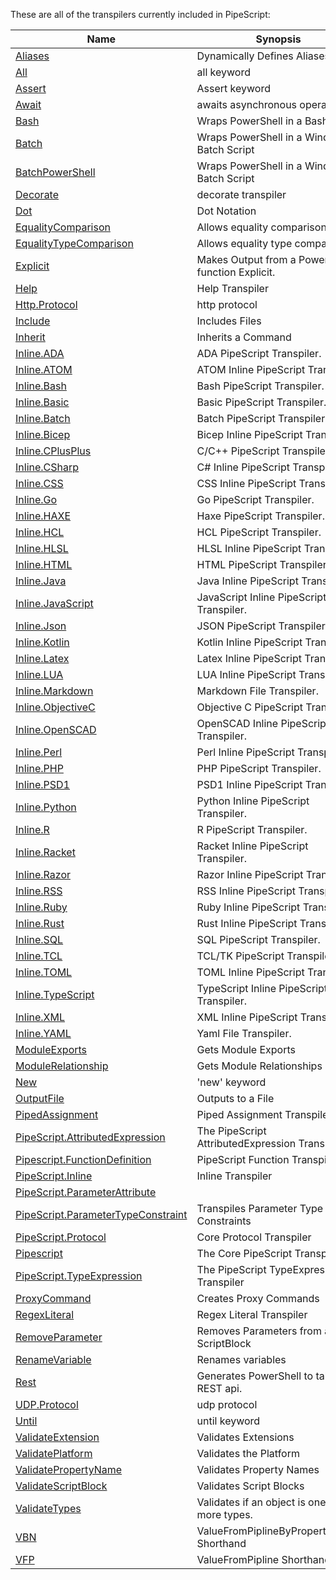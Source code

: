 These are all of the transpilers currently included in PipeScript:



|Name                                                                                             |Synopsis                                         |
|-------------------------------------------------------------------------------------------------|-------------------------------------------------|
|[Aliases](Transpilers/Parameters/Aliases.psx.ps1)                                                |Dynamically Defines Aliases                      |
|[All](Transpilers/Keywords/All.psx.ps1)                                                          |all keyword                                      |
|[Assert](Transpilers/Keywords/Assert.psx.ps1)                                                    |Assert keyword                                   |
|[Await](Transpilers/Keywords/Await.psx.ps1)                                                      |awaits asynchronous operations                   |
|[Bash](Transpilers/Wrappers/Bash.psx.ps1)                                                        |Wraps PowerShell in a Bash Script                |
|[Batch](Transpilers/Wrappers/Batch.psx.ps1)                                                      |Wraps PowerShell in a Windows Batch Script       |
|[BatchPowerShell](Transpilers/Wrappers/BatchPowerShell.psx.ps1)                                  |Wraps PowerShell in a Windows Batch Script       |
|[Decorate](Transpilers/Decorate.psx.ps1)                                                         |decorate transpiler                              |
|[Dot](Transpilers/Syntax/Dot.psx.ps1)                                                            |Dot Notation                                     |
|[EqualityComparison](Transpilers/Syntax/EqualityComparison.psx.ps1)                              |Allows equality comparison.                      |
|[EqualityTypeComparison](Transpilers/Syntax/EqualityTypeComparison.psx.ps1)                      |Allows equality type comparison.                 |
|[Explicit](Transpilers/Explicit.psx.ps1)                                                         |Makes Output from a PowerShell function Explicit.|
|[Help](Transpilers/Help.psx.ps1)                                                                 |Help Transpiler                                  |
|[Http.Protocol](Transpilers/Protocols/Http.Protocol.psx.ps1)                                     |http protocol                                    |
|[Include](Transpilers/Include.psx.ps1)                                                           |Includes Files                                   |
|[Inherit](Transpilers/Inherit.psx.ps1)                                                           |Inherits a Command                               |
|[Inline.ADA](Transpilers/Inline/Inline.ADA.psx.ps1)                                              |ADA PipeScript Transpiler.                       |
|[Inline.ATOM](Transpilers/Inline/Inline.ATOM.psx.ps1)                                            |ATOM Inline PipeScript Transpiler.               |
|[Inline.Bash](Transpilers/Inline/Inline.Bash.psx.ps1)                                            |Bash PipeScript Transpiler.                      |
|[Inline.Basic](Transpilers/Inline/Inline.Basic.psx.ps1)                                          |Basic PipeScript Transpiler.                     |
|[Inline.Batch](Transpilers/Inline/Inline.Batch.psx.ps1)                                          |Batch PipeScript Transpiler.                     |
|[Inline.Bicep](Transpilers/Inline/Inline.Bicep.psx.ps1)                                          |Bicep Inline PipeScript Transpiler.              |
|[Inline.CPlusPlus](Transpilers/Inline/Inline.CPlusPlus.psx.ps1)                                  |C/C++ PipeScript Transpiler.                     |
|[Inline.CSharp](Transpilers/Inline/Inline.CSharp.psx.ps1)                                        |C# Inline PipeScript Transpiler.                 |
|[Inline.CSS](Transpilers/Inline/Inline.CSS.psx.ps1)                                              |CSS Inline PipeScript Transpiler.                |
|[Inline.Go](Transpilers/Inline/Inline.Go.psx.ps1)                                                |Go PipeScript Transpiler.                        |
|[Inline.HAXE](Transpilers/Inline/Inline.HAXE.psx.ps1)                                            |Haxe PipeScript Transpiler.                      |
|[Inline.HCL](Transpilers/Inline/Inline.HCL.psx.ps1)                                              |HCL PipeScript Transpiler.                       |
|[Inline.HLSL](Transpilers/Inline/Inline.HLSL.psx.ps1)                                            |HLSL Inline PipeScript Transpiler.               |
|[Inline.HTML](Transpilers/Inline/Inline.HTML.psx.ps1)                                            |HTML PipeScript Transpiler.                      |
|[Inline.Java](Transpilers/Inline/Inline.Java.psx.ps1)                                            |Java Inline PipeScript Transpiler.               |
|[Inline.JavaScript](Transpilers/Inline/Inline.JavaScript.psx.ps1)                                |JavaScript Inline PipeScript Transpiler.         |
|[Inline.Json](Transpilers/Inline/Inline.Json.psx.ps1)                                            |JSON PipeScript Transpiler.                      |
|[Inline.Kotlin](Transpilers/Inline/Inline.Kotlin.psx.ps1)                                        |Kotlin Inline PipeScript Transpiler.             |
|[Inline.Latex](Transpilers/Inline/Inline.Latex.psx.ps1)                                          |Latex Inline PipeScript Transpiler.              |
|[Inline.LUA](Transpilers/Inline/Inline.LUA.psx.ps1)                                              |LUA Inline PipeScript Transpiler.                |
|[Inline.Markdown](Transpilers/Inline/Inline.Markdown.psx.ps1)                                    |Markdown File Transpiler.                        |
|[Inline.ObjectiveC](Transpilers/Inline/Inline.ObjectiveC.psx.ps1)                                |Objective C PipeScript Transpiler.               |
|[Inline.OpenSCAD](Transpilers/Inline/Inline.OpenSCAD.psx.ps1)                                    |OpenSCAD Inline PipeScript Transpiler.           |
|[Inline.Perl](Transpilers/Inline/Inline.Perl.psx.ps1)                                            |Perl Inline PipeScript Transpiler.               |
|[Inline.PHP](Transpilers/Inline/Inline.PHP.psx.ps1)                                              |PHP PipeScript Transpiler.                       |
|[Inline.PSD1](Transpilers/Inline/Inline.PSD1.psx.ps1)                                            |PSD1 Inline PipeScript Transpiler.               |
|[Inline.Python](Transpilers/Inline/Inline.Python.psx.ps1)                                        |Python Inline PipeScript Transpiler.             |
|[Inline.R](Transpilers/Inline/Inline.R.psx.ps1)                                                  |R PipeScript Transpiler.                         |
|[Inline.Racket](Transpilers/Inline/Inline.Racket.psx.ps1)                                        |Racket Inline PipeScript Transpiler.             |
|[Inline.Razor](Transpilers/Inline/Inline.Razor.psx.ps1)                                          |Razor Inline PipeScript Transpiler.              |
|[Inline.RSS](Transpilers/Inline/Inline.RSS.psx.ps1)                                              |RSS Inline PipeScript Transpiler.                |
|[Inline.Ruby](Transpilers/Inline/Inline.Ruby.psx.ps1)                                            |Ruby Inline PipeScript Transpiler.               |
|[Inline.Rust](Transpilers/Inline/Inline.Rust.psx.ps1)                                            |Rust Inline PipeScript Transpiler.               |
|[Inline.SQL](Transpilers/Inline/Inline.SQL.psx.ps1)                                              |SQL PipeScript Transpiler.                       |
|[Inline.TCL](Transpilers/Inline/Inline.TCL.psx.ps1)                                              |TCL/TK PipeScript Transpiler.                    |
|[Inline.TOML](Transpilers/Inline/Inline.TOML.psx.ps1)                                            |TOML Inline PipeScript Transpiler.               |
|[Inline.TypeScript](Transpilers/Inline/Inline.TypeScript.psx.ps1)                                |TypeScript Inline PipeScript Transpiler.         |
|[Inline.XML](Transpilers/Inline/Inline.XML.psx.ps1)                                              |XML Inline PipeScript Transpiler.                |
|[Inline.YAML](Transpilers/Inline/Inline.YAML.psx.ps1)                                            |Yaml File Transpiler.                            |
|[ModuleExports](Transpilers/Modules/ModuleExports.psx.ps1)                                       |Gets Module Exports                              |
|[ModuleRelationship](Transpilers/Modules/ModuleRelationship.psx.ps1)                             |Gets Module Relationships                        |
|[New](Transpilers/Keywords/New.psx.ps1)                                                          |'new' keyword                                    |
|[OutputFile](Transpilers/OutputFile.psx.ps1)                                                     |Outputs to a File                                |
|[PipedAssignment](Transpilers/Syntax/PipedAssignment.psx.ps1)                                    |Piped Assignment Transpiler                      |
|[PipeScript.AttributedExpression](Transpilers/Core/PipeScript.AttributedExpression.psx.ps1)      |The PipeScript AttributedExpression Transpiler   |
|[Pipescript.FunctionDefinition](Transpilers/Core/Pipescript.FunctionDefinition.psx.ps1)          |PipeScript Function Transpiler                   |
|[PipeScript.Inline](Transpilers/Core/PipeScript.Inline.psx.ps1)                                  |Inline Transpiler                                |
|[PipeScript.ParameterAttribute](Transpilers/Core/PipeScript.ParameterAttribute.psx.ps1)          |
|[PipeScript.ParameterTypeConstraint](Transpilers/Core/PipeScript.ParameterTypeConstraint.psx.ps1)|Transpiles Parameter Type Constraints            |
|[PipeScript.Protocol](Transpilers/Core/PipeScript.Protocol.psx.ps1)                              |Core Protocol Transpiler                         |
|[Pipescript](Transpilers/Core/Pipescript.psx.ps1)                                                |The Core PipeScript Transpiler                   |
|[PipeScript.TypeExpression](Transpilers/Core/PipeScript.TypeExpression.psx.ps1)                  |The PipeScript TypeExpression Transpiler         |
|[ProxyCommand](Transpilers/ProxyCommand.psx.ps1)                                                 |Creates Proxy Commands                           |
|[RegexLiteral](Transpilers/Syntax/RegexLiteral.psx.ps1)                                          |Regex Literal Transpiler                         |
|[RemoveParameter](Transpilers/Parameters/RemoveParameter.psx.ps1)                                |Removes Parameters from a ScriptBlock            |
|[RenameVariable](Transpilers/RenameVariable.psx.ps1)                                             |Renames variables                                |
|[Rest](Transpilers/Rest.psx.ps1)                                                                 |Generates PowerShell to talk to a REST api.      |
|[UDP.Protocol](Transpilers/Protocols/UDP.Protocol.psx.ps1)                                       |udp protocol                                     |
|[Until](Transpilers/Keywords/Until.psx.ps1)                                                      |until keyword                                    |
|[ValidateExtension](Transpilers/Parameters/ValidateExtension.psx.ps1)                            |Validates Extensions                             |
|[ValidatePlatform](Transpilers/Parameters/ValidatePlatform.psx.ps1)                              |Validates the Platform                           |
|[ValidatePropertyName](Transpilers/Parameters/ValidatePropertyName.psx.ps1)                      |Validates Property Names                         |
|[ValidateScriptBlock](Transpilers/Parameters/ValidateScriptBlock.psx.ps1)                        |Validates Script Blocks                          |
|[ValidateTypes](Transpilers/Parameters/ValidateTypes.psx.ps1)                                    |Validates if an object is one or more types.     |
|[VBN](Transpilers/Parameters/VBN.psx.ps1)                                                        |ValueFromPiplineByPropertyName Shorthand         |
|[VFP](Transpilers/Parameters/VFP.psx.ps1)                                                        |ValueFromPipline Shorthand                       |



